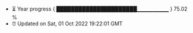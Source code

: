 - ⏳ Year progress { ██████████████████████▁▁▁▁▁▁▁▁ } 75.02 %
- ⏰ Updated on Sat, 01 Oct 2022 19:22:01 GMT

